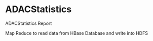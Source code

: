 # ADACStatistics
ADACStatistics Report


Map Reduce to read data from HBase Database and write into HDFS
